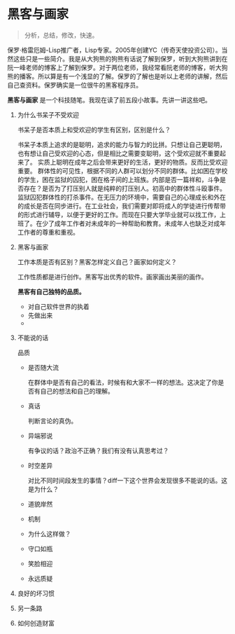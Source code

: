 # 黑客与画家

> 分析，总结，修改，快速。


保罗·格雷厄姆-Lisp推广者，Lisp专家。2005年创建YC（传奇天使投资公司）。当然这些只是一些简介。我是从大狗熊的狗熊有话说了解到保罗，听到大狗熊讲到在阮一峰老师的博客上了解到保罗。对于两位老师，我经常看阮老师的博客，听大狗熊的播客。所以算是有一个浅显的了解。保罗的了解也是听以上老师的讲解，然后自己查资料。保罗确实是一位很牛的黑客程序员。

__黑客与画家__ 是一个科技随笔。我现在读了前五段小故事。先讲一讲这些吧。

1. 为什么书呆子不受欢迎
	
	
	书呆子是否本质上和受欢迎的学生有区别，区别是什么？
	
	
	书呆子本质上追求的是聪明，追求的能力与智力的比拼。只想让自己更聪明，也有想让自己受欢迎的心态，但是相比之需要变聪明，这个受欢迎就不重要起来了。
	实质上聪明在成年之后会带来更好的生活，更好的物质。反而比受欢迎重要。
	群体性的可见性，根据不同的人群可以划分不同的群体。比如困在学校的学生，困在监狱的囚犯，困在格子间的上班族。内部是否一篇祥和，斗争是否存在？是否为了打压别人就是纯粹的打压别人。初高中的群体性斗殴事件。监狱囚犯群体性的打杀事件。在无压力的环境中，需要自己的心理成长和外在的成长是否在同步进行。在工业社会，我们需要对即将成人的学徒进行传帮带的形式进行辅导，以便于更好的工作。而现在只要大学毕业就可以找工作，上班了。在少了成年工作者对未成年的一种帮助和教育。未成年人也缺乏对成年工作者的尊重和重视。
	
	
2. 黑客与画家

	工作本质是否有区别？黑客怎样定义自己？画家如何定义？
	
	工作性质都是进行创作。黑客写出优秀的软件。画家画出美丽的画作。
	
	
	__黑客有自己独特的品质。__
	
	* 对自己软件世界的执着
	* 先做出来
	* 
	

3. 不能说的话
	
	品质
	
	* 是否随大流
		
		在群体中是否有自己的看法，时候有和大家不一样的想法。这决定了你是否有自己的想法和自己的理解。
		
	* 真话

		判断言论的真伪。
	
	* 异端邪说

		有争议的话？政治不正确？我们有没有认真思考过？
		
	* 时空差异

		对比不同时间段发生的事情？diff一下这个世界会发现很多不能说的话。这是为什么？
	
	* 道貌岸然
	* 机制
	* 为什么这样做？
	* 守口如瓶
	* 笑脸相迎
	* 永远质疑
	
	
	
4. 良好的坏习惯
5. 另一条路
6. 如何创造财富

